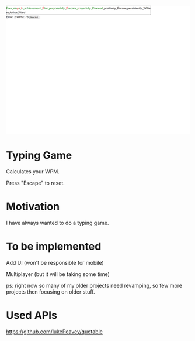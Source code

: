 ![alt text](https://github.com/DatTram/100-JSprojects/blob/main/8-project/typingGame/screenshots/typing.png.png)

# Typing Game

Calculates your WPM. 

Press "Escape" to reset.

# Motivation 

I have always wanted to do a typing game.

# To be implemented

Add UI (won't be responsible for mobile) 

Multiplayer (but it will be taking some time)

ps: right now so many of my older projects need revamping, so few more projects then focusing on older stuff.

# Used APIs

https://github.com/lukePeavey/quotable

